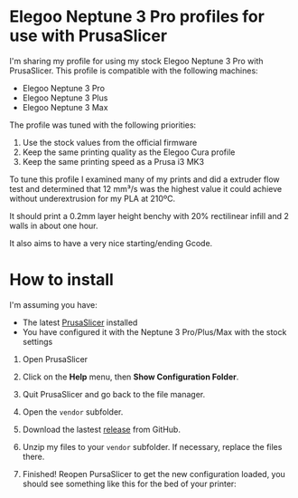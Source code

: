 # Elegoo Neptune 3 Pro profiles for use with PrusaSlicer

I'm sharing my profile for using my stock Elegoo Neptune 3 Pro with PrusaSlicer. This profile is compatible with the following machines:

* Elegoo Neptune 3 Pro
* Elegoo Neptune 3 Plus
* Elegoo Neptune 3 Max

The profile was tuned with the following priorities:

1. Use the stock values from the official firmware
2. Keep the same printing quality as the Elegoo Cura profile
3. Keep the same printing speed as a Prusa i3 MK3

To tune this profile I examined many of my prints and did a extruder flow test and determined that 12 mm³/s was the highest value it could achieve without underextrusion for my PLA at 210ºC.

It should print a 0.2mm layer height benchy with 20% rectilinear infill and 2 walls in about one hour.

It also aims to have a very nice starting/ending Gcode.

# How to install

I'm assuming you have:

* The latest [PrusaSlicer](https://github.com/prusa3d/PrusaSlicer/releases) installed
* You have configured it with the Neptune 3 Pro/Plus/Max with the stock settings

1. Open PrusaSlicer

2. Click on the **Help** menu, then **Show Configuration Folder**.

3. Quit PrusaSlicer and go back to the file manager.
 
4. Open the `vendor` subfolder.

6. Download the lastest [release](https://github.com/RuiNelson/Neptune3ProProfileForPrusaSlicer/releases) from GitHub.

7. Unzip my files to your `vendor` subfolder. If necessary, replace the files there.

8. Finished! Reopen PursaSlicer to get the new configuration loaded, you should see something like this for the bed of your printer:

